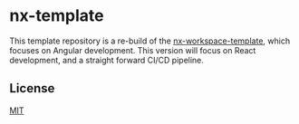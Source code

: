 # nx-template

This template repository is a re-build of the [nx-workspace-template](https://github.com/bradtaniguchi/nx-workspace-template), which focuses on Angular development. This version will focus on React development, and a straight forward CI/CD pipeline.

## License

[MIT](./LICENSE.md)
